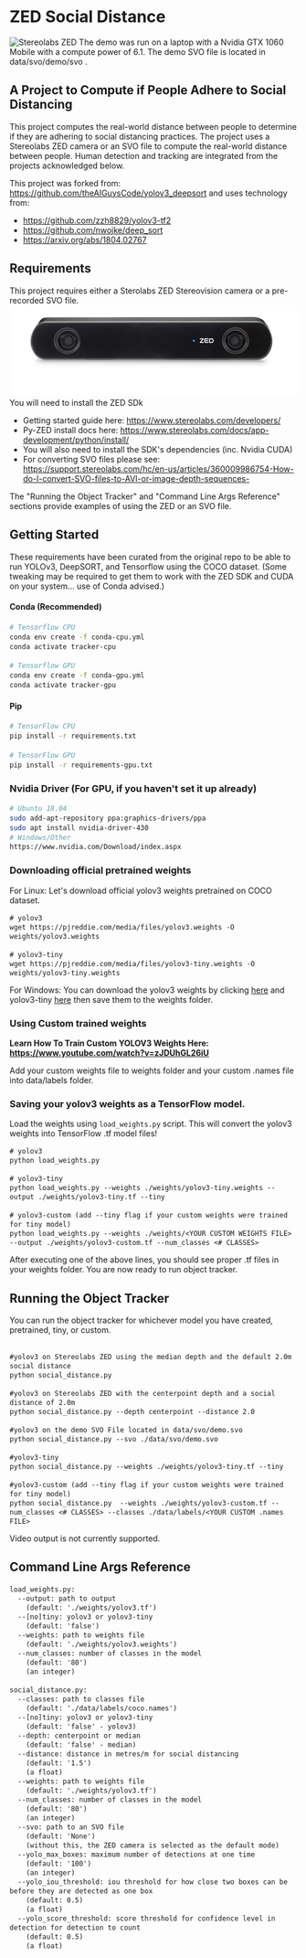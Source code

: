 # ZED Social Distance

![Stereolabs ZED](data/helpers/demo.gif)
The demo was run on a laptop with a Nvidia GTX 1060 Mobile with a compute power of 6.1. The demo SVO file is located in data/svo/demo/svo .

## A Project to Compute if People Adhere to Social Distancing

This project computes the real-world distance between people to determine if they are adhering to social distancing practices. The project uses a Stereolabs ZED camera or an SVO file to compute the real-world distance between people. Human detection and tracking are integrated from the projects acknowledged below.

This project was forked from: https://github.com/theAIGuysCode/yolov3_deepsort
and uses technology from:
 - https://github.com/zzh8829/yolov3-tf2
 - https://github.com/nwojke/deep_sort
 - https://arxiv.org/abs/1804.02767


## Requirements
This project requires either a Sterolabs ZED Stereovision camera or a pre-recorded SVO file.
![Stereolabs ZED](data/helpers/zed.jpg)
You will need to install the ZED SDk
 - Getting started guide here: https://www.stereolabs.com/developers/
 - Py-ZED install docs here: https://www.stereolabs.com/docs/app-development/python/install/
 - You will also need to install the SDK's dependencies (inc. Nvidia CUDA)
 - For converting SVO files please see: https://support.stereolabs.com/hc/en-us/articles/360009986754-How-do-I-convert-SVO-files-to-AVI-or-image-depth-sequences-

The "Running the Object Tracker" and "Command Line Args Reference" sections provide examples of using the ZED or an SVO file.


## Getting Started 
These requirements have been curated from the original repo to be able to run YOLOv3, DeepSORT, and Tensorflow using the COCO dataset. (Some tweaking may be required to get them to work with the ZED SDK and CUDA on your system... use of Conda advised.)

#### Conda (Recommended)

```bash
# Tensorflow CPU
conda env create -f conda-cpu.yml
conda activate tracker-cpu

# Tensorflow GPU
conda env create -f conda-gpu.yml
conda activate tracker-gpu
```

#### Pip
```bash
# TensorFlow CPU
pip install -r requirements.txt

# TensorFlow GPU
pip install -r requirements-gpu.txt
```

### Nvidia Driver (For GPU, if you haven't set it up already)
```bash
# Ubuntu 18.04
sudo add-apt-repository ppa:graphics-drivers/ppa
sudo apt install nvidia-driver-430
# Windows/Other
https://www.nvidia.com/Download/index.aspx
```
### Downloading official pretrained weights
For Linux: Let's download official yolov3 weights pretrained on COCO dataset. 

```
# yolov3
wget https://pjreddie.com/media/files/yolov3.weights -O weights/yolov3.weights

# yolov3-tiny
wget https://pjreddie.com/media/files/yolov3-tiny.weights -O weights/yolov3-tiny.weights
```
For Windows:
You can download the yolov3 weights by clicking [here](https://pjreddie.com/media/files/yolov3.weights) and yolov3-tiny [here](https://pjreddie.com/media/files/yolov3-tiny.weights) then save them to the weights folder.

### Using Custom trained weights
<strong> Learn How To Train Custom YOLOV3 Weights Here: https://www.youtube.com/watch?v=zJDUhGL26iU </strong>

Add your custom weights file to weights folder and your custom .names file into data/labels folder.
  
### Saving your yolov3 weights as a TensorFlow model.
Load the weights using `load_weights.py` script. This will convert the yolov3 weights into TensorFlow .tf model files!

```
# yolov3
python load_weights.py

# yolov3-tiny
python load_weights.py --weights ./weights/yolov3-tiny.weights --output ./weights/yolov3-tiny.tf --tiny

# yolov3-custom (add --tiny flag if your custom weights were trained for tiny model)
python load_weights.py --weights ./weights/<YOUR CUSTOM WEIGHTS FILE> --output ./weights/yolov3-custom.tf --num_classes <# CLASSES>
```

After executing one of the above lines, you should see proper .tf files in your weights folder. You are now ready to run object tracker.

## Running the Object Tracker
You can run the object tracker for whichever model you have created, pretrained, tiny, or custom.
```

#yolov3 on Stereolabs ZED using the median depth and the default 2.0m social distance
python social_distance.py

#yolov3 on Stereolabs ZED with the centerpoint depth and a social distance of 2.0m
python social_distance.py --depth centerpoint --distance 2.0

#yolov3 on the demo SVO File located in data/svo/demo.svo
python social_distance.py --svo ./data/svo/demo.svo

#yolov3-tiny 
python social_distance.py --weights ./weights/yolov3-tiny.tf --tiny

#yolov3-custom (add --tiny flag if your custom weights were trained for tiny model)
python social_distance.py  --weights ./weights/yolov3-custom.tf --num_classes <# CLASSES> --classes ./data/labels/<YOUR CUSTOM .names FILE>
```
Video output is not currently supported.

## Command Line Args Reference
```
load_weights.py:
  --output: path to output
    (default: './weights/yolov3.tf')
  --[no]tiny: yolov3 or yolov3-tiny
    (default: 'false')
  --weights: path to weights file
    (default: './weights/yolov3.weights')
  --num_classes: number of classes in the model
    (default: '80')
    (an integer)
    
social_distance.py:
  --classes: path to classes file
    (default: './data/labels/coco.names')
  --[no]tiny: yolov3 or yolov3-tiny
    (default: 'false' - yolov3)
  --depth: centerpoint or median
    (default: 'false' - median)
  --distance: distance in metres/m for social distancing
    (default: '1.5')
    (a float)
  --weights: path to weights file
    (default: './weights/yolov3.tf')
  --num_classes: number of classes in the model
    (default: '80')
    (an integer)
  --svo: path to an SVO file
    (default: 'None')
    (without this, the ZED camera is selected as the default mode)
  --yolo_max_boxes: maximum number of detections at one time
    (default: '100')
    (an integer)
  --yolo_iou_threshold: iou threshold for how close two boxes can be before they are detected as one box
    (default: 0.5)
    (a float)
  --yolo_score_threshold: score threshold for confidence level in detection for detection to count
    (default: 0.5)
    (a float)
```

